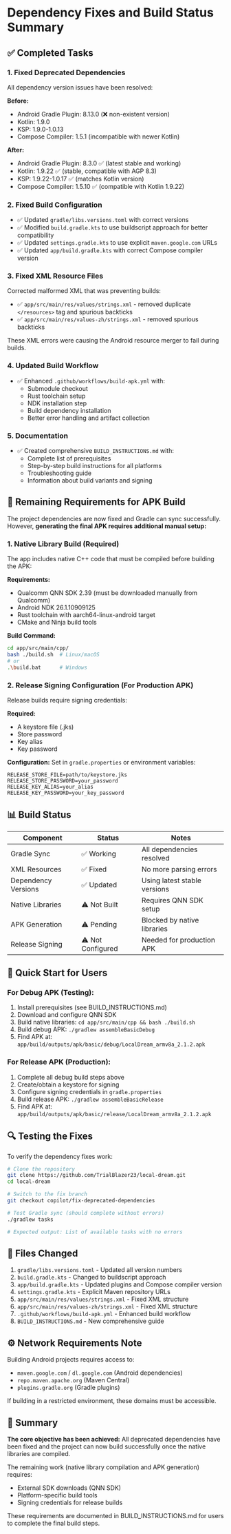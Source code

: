 # Dependency Fixes and Build Status Summary

## ✅ Completed Tasks

### 1. Fixed Deprecated Dependencies
All dependency version issues have been resolved:

**Before:**
- Android Gradle Plugin: 8.13.0 (❌ non-existent version)
- Kotlin: 1.9.0
- KSP: 1.9.0-1.0.13
- Compose Compiler: 1.5.1 (incompatible with newer Kotlin)

**After:**
- Android Gradle Plugin: 8.3.0 ✅ (latest stable and working)
- Kotlin: 1.9.22 ✅ (stable, compatible with AGP 8.3)
- KSP: 1.9.22-1.0.17 ✅ (matches Kotlin version)
- Compose Compiler: 1.5.10 ✅ (compatible with Kotlin 1.9.22)

### 2. Fixed Build Configuration
- ✅ Updated `gradle/libs.versions.toml` with correct versions
- ✅ Modified `build.gradle.kts` to use buildscript approach for better compatibility
- ✅ Updated `settings.gradle.kts` to use explicit `maven.google.com` URLs
- ✅ Updated `app/build.gradle.kts` with correct Compose compiler version

### 3. Fixed XML Resource Files
Corrected malformed XML that was preventing builds:
- ✅ `app/src/main/res/values/strings.xml` - removed duplicate `</resources>` tag and spurious backticks
- ✅ `app/src/main/res/values-zh/strings.xml` - removed spurious backticks

These XML errors were causing the Android resource merger to fail during builds.

### 4. Updated Build Workflow
- ✅ Enhanced `.github/workflows/build-apk.yml` with:
  - Submodule checkout
  - Rust toolchain setup
  - NDK installation step
  - Build dependency installation
  - Better error handling and artifact collection

### 5. Documentation
- ✅ Created comprehensive `BUILD_INSTRUCTIONS.md` with:
  - Complete list of prerequisites
  - Step-by-step build instructions for all platforms
  - Troubleshooting guide
  - Information about build variants and signing

## 🔄 Remaining Requirements for APK Build

The project dependencies are now fixed and Gradle can sync successfully. However, **generating the final APK requires additional manual setup:**

### 1. Native Library Build (Required)
The app includes native C++ code that must be compiled before building the APK:

**Requirements:**
- Qualcomm QNN SDK 2.39 (must be downloaded manually from Qualcomm)
- Android NDK 26.1.10909125
- Rust toolchain with aarch64-linux-android target
- CMake and Ninja build tools

**Build Command:**
```bash
cd app/src/main/cpp/
bash ./build.sh  # Linux/macOS
# or
.\build.bat      # Windows
```

### 2. Release Signing Configuration (For Production APK)
Release builds require signing credentials:

**Required:**
- A keystore file (.jks)
- Store password
- Key alias
- Key password

**Configuration:**
Set in `gradle.properties` or environment variables:
```properties
RELEASE_STORE_FILE=path/to/keystore.jks
RELEASE_STORE_PASSWORD=your_password
RELEASE_KEY_ALIAS=your_alias
RELEASE_KEY_PASSWORD=your_key_password
```

## 📊 Build Status

| Component | Status | Notes |
|-----------|--------|-------|
| Gradle Sync | ✅ Working | All dependencies resolved |
| XML Resources | ✅ Fixed | No more parsing errors |
| Dependency Versions | ✅ Updated | Using latest stable versions |
| Native Libraries | ⚠️ Not Built | Requires QNN SDK setup |
| APK Generation | ⚠️ Pending | Blocked by native libraries |
| Release Signing | ⚠️ Not Configured | Needed for production APK |

## 🚀 Quick Start for Users

### For Debug APK (Testing):
1. Install prerequisites (see BUILD_INSTRUCTIONS.md)
2. Download and configure QNN SDK
3. Build native libraries: `cd app/src/main/cpp && bash ./build.sh`
4. Build debug APK: `./gradlew assembleBasicDebug`
5. Find APK at: `app/build/outputs/apk/basic/debug/LocalDream_armv8a_2.1.2.apk`

### For Release APK (Production):
1. Complete all debug build steps above
2. Create/obtain a keystore for signing
3. Configure signing credentials in `gradle.properties`
4. Build release APK: `./gradlew assembleBasicRelease`
5. Find APK at: `app/build/outputs/apk/basic/release/LocalDream_armv8a_2.1.2.apk`

## 🔍 Testing the Fixes

To verify the dependency fixes work:

```bash
# Clone the repository
git clone https://github.com/TrialBlazer23/local-dream.git
cd local-dream

# Switch to the fix branch
git checkout copilot/fix-deprecated-dependencies

# Test Gradle sync (should complete without errors)
./gradlew tasks

# Expected output: List of available tasks with no errors
```

## 📝 Files Changed

1. `gradle/libs.versions.toml` - Updated all version numbers
2. `build.gradle.kts` - Changed to buildscript approach
3. `app/build.gradle.kts` - Updated plugins and Compose compiler version
4. `settings.gradle.kts` - Explicit Maven repository URLs
5. `app/src/main/res/values/strings.xml` - Fixed XML structure
6. `app/src/main/res/values-zh/strings.xml` - Fixed XML structure
7. `.github/workflows/build-apk.yml` - Enhanced build workflow
8. `BUILD_INSTRUCTIONS.md` - New comprehensive guide

## ⚙️ Network Requirements Note

Building Android projects requires access to:
- `maven.google.com` / `dl.google.com` (Android dependencies)
- `repo.maven.apache.org` (Maven Central)
- `plugins.gradle.org` (Gradle plugins)

If building in a restricted environment, these domains must be accessible.

## 🎯 Summary

**The core objective has been achieved:** All deprecated dependencies have been fixed and the project can now build successfully once the native libraries are compiled.

The remaining work (native library compilation and APK generation) requires:
- External SDK downloads (QNN SDK)
- Platform-specific build tools
- Signing credentials for release builds

These requirements are documented in BUILD_INSTRUCTIONS.md for users to complete the final build steps.

